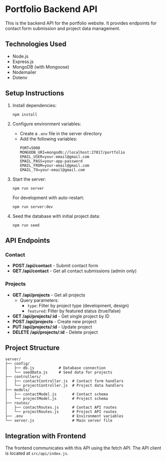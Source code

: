 # Portfolio Backend API

This is the backend API for the portfolio website. It provides endpoints for contact form submission and project data management.

## Technologies Used

- Node.js
- Express.js
- MongoDB (with Mongoose)
- Nodemailer
- Dotenv

## Setup Instructions

1. Install dependencies:
   ```
   npm install
   ```

2. Configure environment variables:
   - Create a `.env` file in the server directory
   - Add the following variables:
     ```
     PORT=5000
     MONGODB_URI=mongodb://localhost:27017/portfolio
     EMAIL_USER=your-email@gmail.com
     EMAIL_PASS=your-app-password
     EMAIL_FROM=your-email@gmail.com
     EMAIL_TO=your-email@gmail.com
     ```

3. Start the server:
   ```
   npm run server
   ```
   
   For development with auto-restart:
   ```
   npm run server:dev
   ```

4. Seed the database with initial project data:
   ```
   npm run seed
   ```

## API Endpoints

### Contact

- **POST /api/contact** - Submit contact form
- **GET /api/contact** - Get all contact submissions (admin only)

### Projects

- **GET /api/projects** - Get all projects
  - Query parameters:
    - `type`: Filter by project type (development, design)
    - `featured`: Filter by featured status (true/false)
- **GET /api/projects/:id** - Get single project by ID
- **POST /api/projects** - Create new project
- **PUT /api/projects/:id** - Update project
- **DELETE /api/projects/:id** - Delete project

## Project Structure

```
server/
├── config/
│   ├── db.js           # Database connection
│   └── seedData.js     # Seed data for projects
├── controllers/
│   ├── contactController.js  # Contact form handlers
│   └── projectController.js  # Project data handlers
├── models/
│   ├── contactModel.js       # Contact schema
│   └── projectModel.js       # Project schema
├── routes/
│   ├── contactRoutes.js      # Contact API routes
│   └── projectRoutes.js      # Project API routes
├── .env                      # Environment variables
└── server.js                 # Main server file
```

## Integration with Frontend

The frontend communicates with this API using the fetch API. The API client is located at `src/api/index.js`.